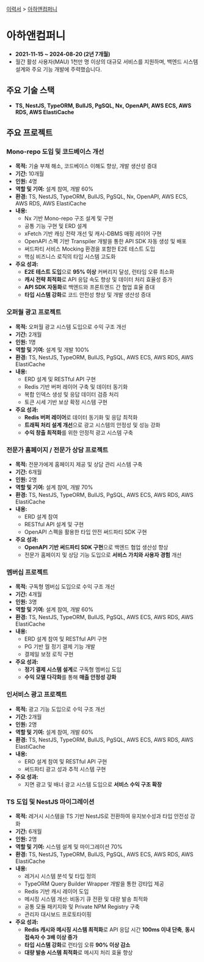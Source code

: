[이력서](../README.md) &gt; [아하앤컴퍼니](./6_ahancompany.md)

# 아하앤컴퍼니

- **2021-11-15 ~ 2024-08-20 (2년 7개월)**
- 월간 활성 사용자(MAU) 1천만 명 이상의 대규모 서비스를 지원하며, 백엔드 시스템 설계와 주요 기능 개발에 주력했습니다.

## 주요 기술 스택

- **TS, NestJS, TypeORM, BullJS, PgSQL, Nx, OpenAPI, AWS ECS, AWS RDS, AWS ElastiCache**

## 주요 프로젝트

### Mono-repo 도입 및 코드베이스 개선

- **목적:** 기술 부채 해소, 코드베이스 이해도 향상, 개발 생산성 증대
- **기간:** 10개월
- **인원:** 4명
- **역할 및 기여:** 설계 참여, 개발 60%
- **환경:** TS, NestJS, TypeORM, BullJS, PgSQL, Nx, OpenAPI, AWS ECS, AWS RDS, AWS ElastiCache
- **내용:**
  - Nx 기반 Mono-repo 구조 설계 및 구현
  - 공통 기능 구현 및 ERD 설계
  - xFetch 기반 캐싱 전략 개선 및 캐시-DBMS 매핑 레이어 구현
  - OpenAPI 스펙 기반 Transpiler 개발을 통한 API SDK 자동 생성 및 배포
  - 써드파티 서비스 Mocking 환경을 포함한 E2E 테스트 도입
  - 핵심 비즈니스 로직의 타입 시스템 고도화
- **주요 성과:**
  - **E2E 테스트 도입**으로 **95% 이상** 커버리지 달성, 런타임 오류 최소화
  - **캐시 전략 최적화**로 API 응답 속도 향상 및 데이터 처리 효율성 증가
  - **API SDK 자동화**로 백엔드와 프론트엔드 간 협업 효율 증대
  - **타입 시스템 강화**로 코드 안전성 향상 및 개발 생산성 증대

### 오퍼월 광고 프로젝트

- **목적:** 오퍼월 광고 시스템 도입으로 수익 구조 개선
- **기간:** 2개월
- **인원:** 1명
- **역할 및 기여:** 설계 및 개발 100%
- **환경:** TS, NestJS, TypeORM, BullJS, PgSQL, AWS ECS, AWS RDS, AWS ElastiCache
- **내용:**
  - ERD 설계 및 RESTful API 구현
  - Redis 기반 버퍼 레이어 구축 및 데이터 동기화
  - 복합 인덱스 생성 및 응답 데이터 검증 처리
  - 토큰 시세 기반 보상 확정 시스템 구현
- **주요 성과:**
  - **Redis 버퍼 레이어**로 데이터 동기화 및 응답 최적화
  - **트래픽 처리 설계 개선**으로 광고 시스템의 안정성 및 성능 강화
  - **수익 창출 최적화**를 위한 안정적 광고 시스템 구축

### 전문가 홈페이지 / 전문가 상담 프로젝트

- **목적:** 전문가에게 홈페이지 제공 및 상담 관리 시스템 구축
- **기간:** 6개월
- **인원:** 2명
- **역할 및 기여:** 설계 참여, 개발 70%
- **환경:** TS, NestJS, TypeORM, BullJS, PgSQL, AWS ECS, AWS RDS, AWS ElastiCache
- **내용:**
  - ERD 설계 참여
  - RESTful API 설계 및 구현
  - OpenAPI 스펙을 활용한 타입 안전 써드파티 SDK 구현
- **주요 성과:**
  - **OpenAPI 기반 써드파티 SDK 구현**으로 백엔드 협업 생산성 향상
  - 전문가 홈페이지 및 상담 기능 도입으로 **서비스 가치와 사용자 경험** 개선

### 멤버십 프로젝트

- **목적:** 구독형 멤버십 도입으로 수익 구조 개선
- **기간:** 4개월
- **인원:** 3명
- **역할 및 기여:** 설계 참여, 개발 60%
- **환경:** TS, NestJS, TypeORM, BullJS, PgSQL, AWS ECS, AWS RDS, AWS ElastiCache
- **내용:**
  - ERD 설계 참여 및 RESTful API 구현
  - PG 기반 월 정기 결제 기능 개발
  - 결제일 보정 로직 구현
- **주요 성과:**
  - **정기 결제 시스템 설계**로 구독형 멤버십 도입
  - **수익 모델 다각화**를 통해 **매출 안정성 강화**

### 인서비스 광고 프로젝트

- **목적:** 광고 기능 도입으로 수익 구조 개선
- **기간:** 2개월
- **인원:** 2명
- **역할 및 기여:** 설계 참여, 개발 60%
- **환경:** TS, NestJS, TypeORM, BullJS, PgSQL, AWS ECS, AWS RDS, AWS ElastiCache
- **내용:**
  - ERD 설계 참여 및 RESTful API 구현
  - 써드파티 광고 성과 추적 시스템 구현
- **주요 성과:**
  - 지면 광고 및 배너 광고 시스템 도입으로 **서비스 수익 구조 확장**

### TS 도입 및 NestJS 마이그레이션

- **목적:** 레거시 시스템을 TS 기반 NestJS로 전환하여 유지보수성과 타입 안전성 강화
- **기간:** 6개월
- **인원:** 2명
- **역할 및 기여:** 시스템 설계 및 마이그레이션 70%
- **환경:** TS, NestJS, TypeORM, BullJS, PgSQL, AWS ECS, AWS RDS, AWS ElastiCache
- **내용:**
  - 레거시 시스템 분석 및 타입 정의
  - TypeORM Query Builder Wrapper 개발을 통한 강타입 제공
  - Redis 기반 캐시 레이어 도입
  - 메시징 시스템 개선: 비동기 큐 전환 및 대량 발송 최적화
  - 공통 모듈 패키지화 및 Private NPM Registry 구축
  - 관리자 대시보드 프로토타이핑
- **주요 성과:**
  - **Redis 캐시와 메시징 시스템 최적화**로 API 응답 시간 **100ms 이내 단축**, **동시 접속자 수 3배 이상 증가**
  - **타입 시스템 강화**로 런타임 오류 **90% 이상 감소**
  - **대량 발송 시스템 최적화**로 메시지 처리 효율 향상
